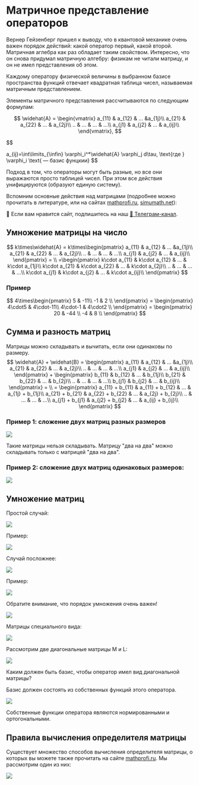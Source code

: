 # Матричное представление операторов

Вернер Гейзенберг пришел к выводу, что в квантовой механике очень важен порядок действий: какой оператор первый, какой второй. Матричная аглебра как раз обладает таким свойством. Интересно, что он снова придумал матричную алгебру: физикам не читали матрицу, и он не имел представления об этом.

Каждому оператору физической величины в выбранном базисе пространства функций отвечает квадратная таблица чисел, называемая матричным представлением.

Элементы матричного представления рассчитываются по следующим формулам:

$$ 
\widehat{A} = \begin{vmatrix}
a_{11} & a_{12} & ... &a_{1j}\\
a_{21} & a_{22} & ... & a_{2j}\\
.. & ... & ... & ...\\
a_{j1} & a_{j2} & ... & a_{ij}\\
\end{vmatrix},
$$

$$

a_{ij}=\int\limits_{\infin} \varphi_i^*\widehat{A} \varphi_j d\tau, \text{где } \varphi_i \text{ — базис фунцкии}
$$

Подход в том, что операторы могут быть разные, но все они выражаются просто таблицей чисел. При этом все действия унифицируются (образуют единую систему).

Вспомним основные действия над матрицами (подробнее можно прочитать в литературе, или на сайтах [mathprofi.ru](http://www.mathprofi.ru/deistviya_s_matricami.html), [simumath.net](http://www.simumath.net/library/book.html?code=Matr_Alg_introduction)):


<div class="pagination-nav__link">🙏 Если вам нравится сайт, подпишитесь на наш <a href="https://t.me/+JfpTv9CJlwQ0MThi">🔗 Телеграм-канал</a>.</div>

## Умножение матрицы на число

$$ 
k\times\widehat{A} = k\times\begin{pmatrix}
a_{11} & a_{12} & ... &a_{1j}\\
a_{21} & a_{22} & ... & a_{2j}\\
.. & ... & ... & ...\\
a_{j1} & a_{j2} & ... & a_{ij}\\
\end{pmatrix} = \\
=\begin{pmatrix}
k\cdot a_{11} & k\cdot a_{12} & ... & k\cdot a_{1j}\\
k\cdot a_{21} & k\cdot  a_{22} & ... & k\cdot a_{2j}\\
.. & ... & ... & ...\\
k\cdot a_{j1} & k\cdot a_{j2} & ... & k\cdot a_{ij}\\
\end{pmatrix} 
$$

### Пример

$$ 
4\times\begin{pmatrix}
5 & -11\\
-1 & 2 \\
\end{pmatrix} = \begin{pmatrix}
4\cdot5 & 4\cdot-11\\
4\cdot-1 & 4\cdot2 \\
\end{pmatrix} = \begin{pmatrix}
20 & -44 \\
-4 & 8 \\
\end{pmatrix} 
$$



## Сумма и разность матриц

Матрицы можно складывать и вычитать, если они одинаковы по размеру.
$$
\widehat{A} + \widehat{B} = \begin{pmatrix}
a_{11} & a_{12} & ... &a_{1j}\\
a_{21} & a_{22} & ... & a_{2j}\\
.. & ... & ... & ...\\
a_{j1} & a_{j2} & ... & a_{ij}\\
\end{pmatrix} + \begin{pmatrix}
b_{11} & b_{12} & ... & b_{1j}\\
b_{21} & b_{22} & ... & b_{2j}\\
.. & ... & ... & ...\\
b_{j1} & b_{j2} & ... & b_{ij}\\
\end{pmatrix} = \\
= \begin{pmatrix}
a_{11} + b_{11} & a_{11} + b_{12} & ... & a_{1j} + b_{1j}\\
a_{21} + b_{21} & a_{22} + b_{22} & ... & a_{2j} + b_{2j}\\
.. & ... & ... & ...\\
a_{j1} + b_{j1} & a_{j2} + b_{j2} & ... & a_{ij} + b_{ij}\\
\end{pmatrix}
$$

### Пример 1: сложение двух матриц разных размеров

![](images/matrichnoe-predstavlenie-operatorov/matrica_clip_image001_0005.png)

Такие матрицы нельзя складывать. Матрицу "два на два" можно складывать только с матрицей "два на два".

### Пример 2: cложение двух матриц одинаковых размеров:

![](images/matrichnoe-predstavlenie-operatorov/matrica_clip_image001_0006.png)

## Умножение матриц

Простой случай:

![](images/matrichnoe-predstavlenie-operatorov/matrica_clip_image001_0007.png)

Пример:

![](images/matrichnoe-predstavlenie-operatorov/matrica_clip_image001_0009.png)

Случай посложнее:

![](images/matrichnoe-predstavlenie-operatorov/matrica_clip_image001_0010.png)

Пример:

![](images/matrichnoe-predstavlenie-operatorov/matrica_clip_image001_0012.png)

Обратите внимание, что порядок умножения очень важен!

![](images/matrichnoe-predstavlenie-operatorov/matrica_clip_image001_0015.png)

Матрицы специального вида:

![](images/matrichnoe-predstavlenie-operatorov/matrica_clip_image001_0016.png)

Рассмотрим две диагональные матрицы M и L:

![](images/matrichnoe-predstavlenie-operatorov/matrica_clip_image001_0017.png)

Каким должен быть базис, чтобы оператор имел вид диагональной матрицы?

Базис должен состоять из собственных функций этого оператора.

![](images/matrichnoe-predstavlenie-operatorov/matrica_clip_image001_0019.png)

Собственные функции оператора являются нормированными и ортогональными.

## Правила вычисления определителя матрицы

Существует множество способов вычисления определителя матрицы, о которых вы можете также прочитать на сайте [mathprofi.ru](http://www.mathprofi.ru/kak_vychislit_opredelitel.html). Мы рассмотрим один из них:

![](images/matrichnoe-predstavlenie-operatorov/matrica_clip_image001_0021.png)

